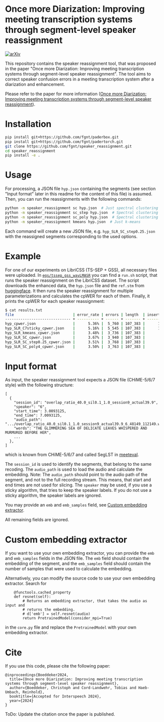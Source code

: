 # Once more Diarization: Improving meeting transcription systems through segment-level speaker reassignment

[![arXiv](https://img.shields.io/badge/arXiv-2406.03155-b31b1b.svg)](https://arxiv.org/abs/2406.03155)


This repository contains the speaker reassignment tool, that was proposed in the
paper "Once more Diarization: Improving meeting transcription systems through
segment-level speaker reassignment". The tool aims to correct speaker confusion errors in a meeting transcription system after a diarization and enhancement.

Please refer to the paper for more information ([Once more Diarization: Improving meeting transcription systems through segment-level speaker reassignment](http://www.arxiv.org/abs/2406.03155)).

# Installation

```bash
pip install git+https://github.com/fgnt/paderbox.git
pip install git+https://github.com/fgnt/padertorch.git
git clone https://github.com/fgnt/speaker_reassignment.git
cd speaker_reassignment
pip install -e .
```

# Usage

For processing, a JSON file `hyp.json` containing the segments (see section "Input format"
later in this readme for the content of this file) is assumed. Then, you can run the reassignments with the following commands:

```bash
python -m speaker_reassignment sc hyp.json  # Just spectral clustering
python -m speaker_reassignment sc_step hyp.json  # Spectral clustering with step-wise attenuation
python -m speaker_reassignment sc_poly hyp.json  # Spectral clustering with polynomial attenuation
python -m speaker_reassignment kmeans hyp.json  # Just k-means
```
Each command will create a new JSON file, e.g. `hyp_SLR_SC_step0.25.json` with the reassigned segments corresponding to the used options.

# Example

For one of our experiments on LibriCSS (TS-SEP + GSS), all necessary files were uploaded.
In [`egs/tssep_gss_wavLMASR`](https://github.com/fgnt/speaker_reassignment/tree/master/egs/tssep_gss_wavLMASR)
you can find a `run.sh` script, that runs the speaker reassignment on the
LibriCSS dataset. The script downloads the enhanced data, the `hyp.json` file
and the `ref.stm` from
[huggingface](https://huggingface.co/datasets/boeddeker/libri_css_tssep_gss_wavLMASR).
It then runs the speaker reassignment for multiple parameterizations and calculates
the cpWER for each of them.
Finally, it prints the cpWER for each speaker reassignment:
```bash
$ cat results.txt 
file                           | error_rate | errors | length  | insertions | deletions | substitutions | missed_speaker | falarm_speaker | scored_speaker
------------------------------ + ---------- + ------ + ------- + ---------- + --------- + ------------- + -------------- + -------------- + --------------
hyp_cpwer.json                 |      5.36% |  5_760 | 107_383 |      1_538 |     2_003 |         2_219 |              0 |              0 |            480
hyp_SLR_C7sticky_cpwer.json    |      5.16% |  5_545 | 107_383 |      1_446 |     1_911 |         2_188 |              0 |              0 |            480
hyp_SLR_kmeans_cpwer.json      |      3.48% |  3_736 | 107_383 |        719 |     1_184 |         1_833 |              0 |              0 |            480
hyp_SLR_SC_cpwer.json          |      3.67% |  3_940 | 107_383 |        792 |     1_257 |         1_891 |              0 |              0 |            480
hyp_SLR_SC_step0.25_cpwer.json |      3.51% |  3_768 | 107_383 |        729 |     1_194 |         1_845 |              0 |              0 |            480
hyp_SLR_SC_poly4_cpwer.json    |      3.50% |  3_763 | 107_383 |        727 |     1_192 |         1_844 |              0 |              0 |            480
```


# Input format

As input, the speaker reassignment tool expects a JSON file (CHiME-5/6/7 style)
with the following structure:

```
[
  {
    "session_id": "overlap_ratio_40.0_sil0.1_1.0_session9_actual39.9",
    "speaker": "6",
    "start_time": 3.0093125,
    "end_time": 7.0093125,
    "audio_path": ".../overlap_ratio_40.0_sil0.1_1.0_session9_actual39.9_6_48149_112149.wav",
    "words": "THE GLIMMERING SEA OF DELICATE LEAVES WHISPERED AND MURMURED BEFORE HER",
    ...
  },
]
```

which is known from CHiME-5/6/7 and called SegLST in [meeteval](https://github.com/fgnt/meeteval).

The `session_id` is used to identify the segments, that belong to the same recoding.
The `audio_path` is used to load the audio and calculate the embedding.
Note: The `audio_path` should point to the audio path of the segment, and not
to the full recording stream. This means, that start and end times are not used
for slicing.
The `speaker` may be used, if you use a sticky algorithm, that tries to keep
the speaker labels. If you do not use a sticky algorithm, the speaker labels
are ignored.

You may provide an `emb` and `emb_samples` field,
see [Custom embedding extractor](#custom-embedding-extractor).

All remaining fields are ignored.

# Custom embedding extractor

If you want to use your own embedding extractor, you can provide the `emb` and
`emb_samples` fields in the JSON file. The `emb` field should contain the
embedding of the segment, and the `emb_samples` field should contain the number
of samples that were used to calculate the embedding.

Alternatively, you can modify the source code to use your own embedding
extractor. Search for 

```
    @functools.cached_property
    def resnet(self):
        # Returns an embedding extractor, that takes the audio as input and
        # returns the embedding.
        # d['emb'] = self.resnet(audio)
        return PretrainedModel(consider_mpi=True)
```

in the `core.py` file and replace the `PretrainedModel` with your own embedding
extractor.

# Cite

If you use this code, please cite the following paper:

```
@inproceedings{Boeddeker2024,
  title={Once more Diarization: Improving meeting transcription systems through segment-level speaker reassignment},
  author={Boeddeker, Christoph and Cord-Landwehr, Tobias and Haeb-Umbach, Reinhold},
  booktitle={Accepted for Interspeech 2024},
  year={2024}
}
```

ToDo: Update the citation once the paper is published.
